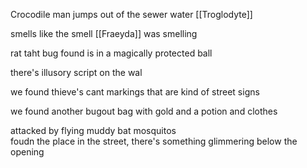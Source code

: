 Crocodile man jumps out of the sewer water [[Troglodyte]]

smells like the smell [[Fraeyda]] was smelling

rat taht bug found is in a magically protected ball

there's illusory script on the wal

we found thieve's cant markings that are kind of street signs

we found another bugout bag with gold and a potion and clothes

attacked by flying muddy bat mosquitos  
foudn the place in the street, there's something glimmering below the opening

####